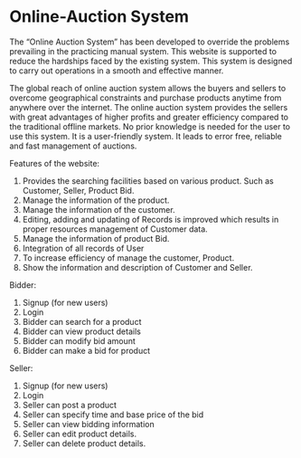 # Online-Auction System

The “Online Auction System” has been developed to override the problems prevailing in the practicing manual system. This website is supported to reduce the hardships faced by the existing system. This system is designed to carry out operations in a smooth and effective manner.

The global reach of online auction system allows the buyers and sellers to overcome geographical constraints and purchase products anytime from anywhere over the internet. The online auction system provides the sellers with great advantages of higher profits and greater efficiency compared to the traditional offline markets. No prior knowledge is needed for the user to use this system. It is a user-friendly system. It leads to error free, reliable and fast management of auctions.


Features of the website:
1.	Provides the searching facilities based on various product. Such as Customer, Seller, Product Bid.
2.	Manage the information of the product.
3.	Manage the information of the customer.
4.	Editing, adding and updating of Records is improved which results in proper resources management of Customer data.
5.	Manage the information of product Bid.
6.	Integration of all records of User
7.	To increase efficiency of manage the customer, Product.
8.	Show the information and description of Customer and Seller.

Bidder:
1.	Signup (for new users)
2.	Login
3.	Bidder can search for a product
4.	Bidder can view product details 
5.	Bidder can modify bid amount 
6.	Bidder can make a bid for product 

Seller: 
1.	Signup (for new users)
2.	Login
3.	Seller can post a product 
4.	Seller can specify time and base price of the bid 
5.	Seller can view bidding information 
6.	Seller can edit product details.
7.	Seller can delete product details.
